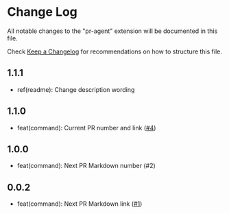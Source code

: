 # Change Log

All notable changes to the "pr-agent" extension will be documented in this file.

Check [Keep a Changelog](http://keepachangelog.com/) for recommendations on how to structure this file.

## 1.1.1

- ref(readme): Change description wording

## 1.1.0

- feat(command): Current PR number and link ([#4](https://github.com/krystofwoldrich/pr-agent/pull/4))

## 1.0.0

- feat(command): Next PR Markdown number (#2)

## 0.0.2

- feat(command): Next PR Markdown link ([#1](https://github.com/krystofwoldrich/pr-agent/pull/1))
